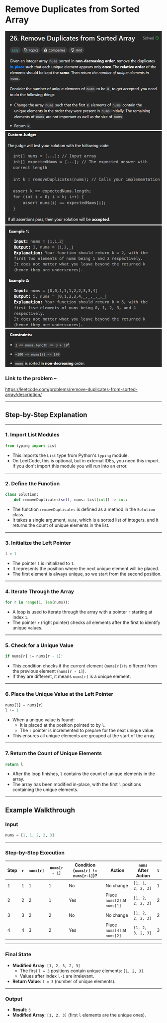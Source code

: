 # Remove Duplicates from Sorted Array
![image at](https://github.com/0maaz-01/Python_Solution_for_SDE_sheet_Striver/blob/main/Images/Remove_Duplicates_from_Sorted_Array_1.png)
![image at](https://github.com/0maaz-01/Python_Solution_for_SDE_sheet_Striver/blob/main/Images/Remove_Duplicates_from_Sorted_Array_2.png)
![image at](https://github.com/0maaz-01/Python_Solution_for_SDE_sheet_Striver/blob/main/Images/Remove_Duplicates_from_Sorted_Array_3.png)
![image at](https://github.com/0maaz-01/Python_Solution_for_SDE_sheet_Striver/blob/main/Images/Remove_Duplicates_from_Sorted_Array_4.png)

### Link to the problem –
https://leetcode.com/problems/remove-duplicates-from-sorted-array/description/

---

## **Step-by-Step Explanation**

---

### **1. Import List Modules**

```python
from typing import List
```

- This imports the `List` type from Python's `typing` module.  
- On LeetCode, this is optional, but in external IDEs, you need this import. If you don't import this module you will run into an error.

---

### **2. Define the Function**

```python
class Solution:  
    def removeDuplicates(self, nums: List[int]) -> int:
```

- The function `removeDuplicates` is defined as a method in the `Solution` class.  
- It takes a single argument, `nums`, which is a sorted list of integers, and it returns the count of unique elements in the list.

---

### **3. Initialize the Left Pointer**

```python
l = 1
```

- The pointer `l` is initialized to `1`.  
- It represents the position where the next unique element will be placed.  
- The first element is always unique, so we start from the second position.

---

### **4. Iterate Through the Array**

```python
for r in range(1, len(nums)):
```

- A loop is used to iterate through the array with a pointer `r` starting at index `1`.  
- The pointer `r` (right pointer) checks all elements after the first to identify unique values.

---

### **5. Check for a Unique Value**

```python
if nums[r] != nums[r - 1]:
```

- This condition checks if the current element (`nums[r]`) is different from the previous element (`nums[r - 1]`).  
- If they are different, it means `nums[r]` is a unique element.

---

### **6. Place the Unique Value at the Left Pointer**

```python
nums[l] = nums[r]
l += 1
```

- When a unique value is found:
  - It is placed at the position pointed to by `l`.
  - The `l` pointer is incremented to prepare for the next unique value.
- This ensures all unique elements are grouped at the start of the array.

---

### **7. Return the Count of Unique Elements**

```python
return l
```

- After the loop finishes, `l` contains the count of unique elements in the array.  
- The array has been modified in-place, with the first `l` positions containing the unique elements.

---

## **Example Walkthrough**

### **Input**
```python
nums = [1, 1, 2, 2, 3]
```

---

### **Step-by-Step Execution**

| Step | `r` | `nums[r]` | `nums[r - 1]` | Condition (`nums[r] != nums[r-1]`)? | Action                       | `nums` After Action    | `l` |
|------|-----|-----------|---------------|------------------------------------|------------------------------|-------------------------|-----|
| 1    | 1   | 1         | 1             | No                                 | No change                   | `[1, 1, 2, 2, 3]`       | 1   |
| 2    | 2   | 2         | 1             | Yes                                | Place `nums[2]` at `nums[1]` | `[1, 2, 2, 2, 3]`       | 2   |
| 3    | 3   | 2         | 2             | No                                 | No change                   | `[1, 2, 2, 2, 3]`       | 2   |
| 4    | 4   | 3         | 2             | Yes                                | Place `nums[4]` at `nums[2]` | `[1, 2, 3, 2, 3]`       | 3   |

---

### **Final State**

- **Modified Array**: `[1, 2, 3, 2, 3]`
  - The first `l = 3` positions contain unique elements: `[1, 2, 3]`.  
  - Values after index `l-1` are irrelevant.
- **Return Value**: `l = 3` (number of unique elements).

---

### **Output**

- **Result**: `3`
- **Modified Array**: `[1, 2, 3]` (first `l` elements are the unique ones).
